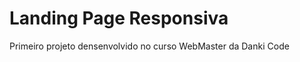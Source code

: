 <h1>Landing Page Responsiva</h1>

<p>Primeiro projeto densenvolvido no curso WebMaster da Danki Code</p>